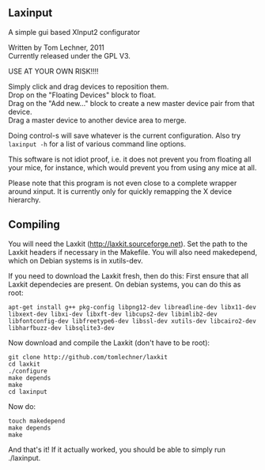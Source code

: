 Laxinput
--------
A simple gui based XInput2 configurator

Written by Tom Lechner, 2011  
Currently released under the GPL V3.


USE AT YOUR OWN RISK!!!!

Simply click and drag devices to reposition them.  
Drop on the "Floating Devices" block to float.  
Drag on the "Add new..." block to create a new master device pair from that device.  
Drag a master device to another device area to merge.  

Doing control-s will save whatever is the current configuration.
Also try `laxinput -h` for a list of various command line options.

This software is not idiot proof, i.e. it does not prevent you from floating all your mice,
for instance, which would prevent you from using any mice at all.

Please note that this program is not even close to a complete wrapper around xinput.
It is currently only for quickly remapping the X device hierarchy.


Compiling
---------
You will need the Laxkit (http://laxkit.sourceforge.net). Set the path to the Laxkit headers
if necessary in the Makefile. You will also need makedepend, which on Debian systems is in xutils-dev.

If you need to download the Laxkit fresh, then do this:
First ensure that all Laxkit dependecies are present. On debian systems, you can do this as root:

    apt-get install g++ pkg-config libpng12-dev libreadline-dev libx11-dev libxext-dev libxi-dev libxft-dev libcups2-dev libimlib2-dev libfontconfig-dev libfreetype6-dev libssl-dev xutils-dev libcairo2-dev libharfbuzz-dev libsqlite3-dev



Now download and compile the Laxkit (don't have to be root):

    git clone http://github.com/tomlechner/laxkit  
    cd laxkit
    ./configure
    make depends
    make
    cd laxinput

Now do:

    touch makedepend
    make depends
    make

And that's it! If it actually worked, you should be able to simply run ./laxinput.


